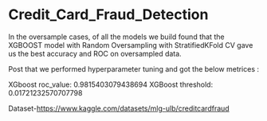 # Credit_Card_Fraud_Detection

In the oversample cases, of all the models we build found that the XGBOOST model with Random Oversampling with StratifiedKFold CV gave us the best accuracy and ROC on oversampled data. 

Post that we performed hyperparameter tuning and got the below metrices :   

XGboost roc_value: 0.9815403079438694 XGBoost threshold: 0.01721232570707798

Dataset-https://www.kaggle.com/datasets/mlg-ulb/creditcardfraud
 
